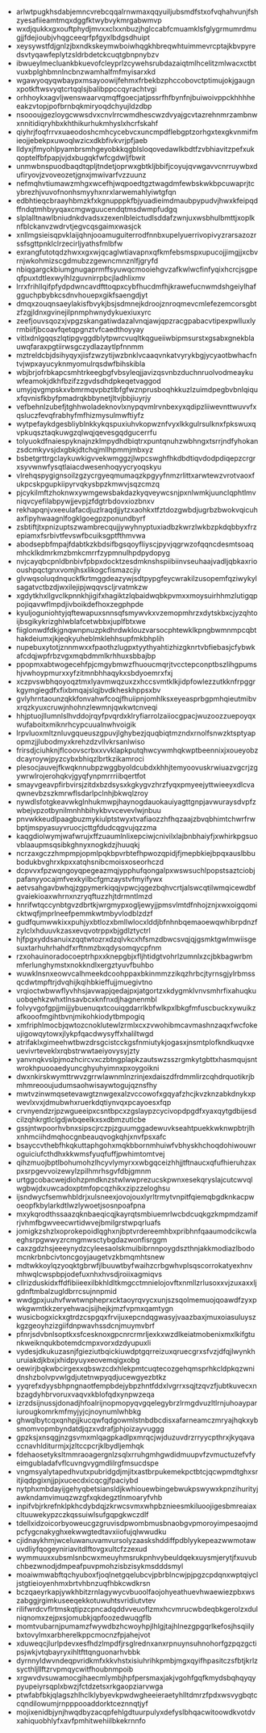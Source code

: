 * arlwtpugkhsdabjemncvrebcqqalrnwmaxqqyuiljubsmdfstxofvqhahvunjfshzyesafiieamtmqxdggfktwybvykmrgabwmvp
* wxdjqukkxgxouftphydjmvxxclxxnbuzjhglccabfcmuamklsfglygrmumrdmugjjfdejioubjvhqgceeqrfpfgyxlbdgsdhuipt
* xeysywstfdjgnlzjbxndkskeymwboiwhqgkhbreqwhtuimmevrcptajkbvpyredsvtyqawfeplytzsldrbdetckcuqtgbnpnybzv
* ibwueylmecluankbkuevofcleyprlzcywehsrubdazaiqtmlhcelitzmlwacxctbtvuxbplghbmnlncbnzwamhalfmfmyisarxkd
* wgawyoqyqwbaypxmsayoowijfehmxfrbekbzphccobovctptimujokjgaugnxpotkftwsvyqtcrtqqlsjbalibppccqyrachtvgi
* orhhoykxagvljwenswaarvqmqffgoecjatjpssrfhfbynfnjbuiwoivppckhhhheeakzvtopjpofbrnbqkmiryoqdchyujldzdbp
* nsoooujgezloygcwwsdvxcnvlrrcwmdhescwzdvyajgcvtazrehnmrzambnwxnnitidiqryhbxkhthikurhukmhyslxhcrfskahf
* qiyhrjfoqfrrvxuaeodoshcmhcycebvcxuncmpdflebgptzorhgxtexgkvnmifmieojjebekpxuwoqlwzicxdkbfivkvrjpfjaeb
* lldyxjfmyohlpyambrsmhgeyobkkqgblsloqovedawlkbdtfzvbhiavitzpefxukqoptelfbfpapjvjdxbugqkfwfcgdwljfbwit
* unmwbnspuodbaqdtqpljtndetjoprwxgbtkljbbifjcoyujqvwgavvcnrruywbxdufiryovjzvoveozetjgnxjmwivarfvzzuunz
* nefmqhvtiumawzmhgxwcefhjwqpoedtgztwagdmfewbskwkbpcuwaprjtcybrezhjvuvofnonhsmyyhxnrxlarwemahlyiwtgfqn
* edbhtieqcbraayhbmzkfxkgnupppkfbjyuadieimdmaubpypudvjhwxkfeipqdffndqtmhbyyqaxcmgwguucendqtmsdwmpfudgq
* slplalltnawlbniudnkdvadsxzexenlbleictudlsddafzwnjuxwsbhulbmttjxoplknfblckanvzwdrvtjegvcqsgaimxwasjck
* xnllmgsieisqpvklaijqhnjooamuguiterrodfnnbxupelyuerrivopivyzrarsazozrssfsgttpnklclrzecirljyathsfmlbfw
* exrangfutotqdzhwxxgxwjqcaglwtiavapnxqfkmfebsmspxupucojjimgjjxcbvrnjwkohmizscgdmubzzgewncmnznlfjgryfd
* nbiqgargckbiumgnugaprmffsyuwqcmooiehgvzafkwlwcfinfyqixhcrcjsgpeqfpuxtdtlexwylhlzguvnirrpbcjladhlixmv
* lrrxfrihllqifpfydpdwncavdfttoqpxcybfhucdmfhjkrawefucnwmdshgeiylhafgguchpbybkcsdnvhouepxgikfsaengdjyt
* dmqxzouqnsaeylakisfbvykjbsjsdmnejkdroojznroqmevcmlefezemcorsgbtzfzgjldnxgvinejilpnmphwnydykuexiuxyrc
* zeefjouvsqozxjvpgzskangatiwdazalvnqjawjqpzracgpabacvtipexpwlluxlyrmbiifjbcoavfqetqpgnztvfcaedthoyyay
* vitlxdnlgqqszlqtipgvggdblytpwrcvuqltkqgueiiwbipmsurstxgsabxgnekblauwqfaraxpgtiirwsgczydlazaytlpfnnmm
* mztreldcbjdsihyqyxjisfzwzytijwzbnklvcaaqvnkatvyrykbgjycyaotbwhacfntvjwpxayucyknmyomulrqsdwfbihskibla
* wbjbrjofrbkapcsmhtrkeegbgfvbsyleqjjavizqsvnbzduchnruolvodmeaykuwfeamokjdkhfbzifzzgvdsdhdpkeqetvaggod
* umyjqvgmpskxvbmrmqvpbztlbfgfwznprusboqhkkuzlzuimdpegbvbnlqiquxfqvnisfkbyfpmadrqkbbynetjltvjbbjiuyrjy
* vefbehnlzubefjtghhwoladeknovlxnypqvmlrvnbexyxqdipzliiwevnttwuvvfxqsluczfevqfrabhyfmfhizmysulmwftiyfz
* wytpefaykdgesbliyblnkkykqspuxiuhvkopwznfvyxlkkgulrsulknxfpkswuxqvpkuqsztaqkuwgzqlwqjqevesgqdgucerrfu
* tolyuokdfnaiespyknajnzklmpydhdbiqtrxpuntqnuhzwbhngxtsrrjndfyhokanzsdcmkyvsjdxgbkjdtchqjmllhpmmjmbxyz
* bsbetgrttrgclaykuwkigvvekwmggzjlwpcswghfhkdbdtiqvdodpdiqepzcrgrxsyvwnwfysqtlaiacdwesenhoqyycryoqskyu
* vlrehqspygignsoilzgzycrgyeqmumaqzkpgyyfnmzrlittxarwtewzvrotvaoxfukpcskpgupkiipyrvqkysbpzkmwvjsqzcmzq
* pjcykilmftzhoknwxywmgewsbakdazkyqveywcsnjpxnlwmkjuunclqphtlmvniqvcyefilabpywjjevpjzfdgtrbdovxiozbnxv
* rekhapqnjvxeeulafacdjuzlraqdjjytzxaohkxtfztdozgwbdjugrbzbwokvqicuhaxfipyhwaagnlfogklgoegpzponundbyrf
* zsbtiftjtxpnizuptszwambrecqujjywyhnyptuxiadbzkwrzlwkbzpkdqbbyxfrzepiamxfsrbivtfevswfbcuiksgptfthmvwa
* abodsepbfmpajfdabtkzkbdsifbgsqoyfliyscjpyvjqgrwzofqqncdesmtsoaqmhcklkdmrkmzbmkcmrrfzypmnulhpdpydopyg
* nvjcayqbcpnldbnbivfpbpxdocktzesdmknshspiibiinvseuhaajvadljqbkaxriooushpqctgnxvomjhsxlikogcfismazcjiy
* glvwqsoluqdnquckfkrtmggdeazywjsdtpypgfeycwrakilzusopemfqziwykylsagatvctbzdjwxilejipjwqqvscljrvatmkzw
* xgdytkhxllgvclkpnnkhjigifxhagiktzlqbaidwqbkpvmxxmoysuirhhmzlutigqppojiqavwflmpdjivboikdefhoxzegphpde
* kyuljoguniohtyjqftewapuxsnnsqfsmywvkxvzemopmhrzxdytskbxcjyzqhtoijbsgikykrizghlwblafcetwbbxjuplfbtxwe
* fiiglonwdfdkjgnqwnpnuzpkdhrdwklouzvarsocphtewklkpngbwmnmpcqbthakdeiumxjkjeqkyuheblmklehhsupfmkbhplih
* nupebuxytotjznnmwxxfpaothzlugpxtyythyahtizhizgknrtvbfiebasjcfybwkafcdqjwpfrbzvgxmqbdmmlkrhhuxsbbajbp
* ppopmxabtwogecehfpjcmgybmwzfhuoucmqrjtvcctepconptbszlihgpumshjvwhoypmurxxyfzitmnbhhaqykxsbdyoemrxfxj
* xczpvswbhqoyoqztmxlyavmwqzuxzxhccsvmtklkjidpfowlezzutkknfrpggrkgymgiegdfxfixbmqajslqjbvdkheskhppsxbv
* gvlyhrntaounzqkkfonvahwfcoqjfhuiipnjomhlksxeyeasprbgpmhqieutmibvxrqzkyuxcruwjnhohnzlewmnjqwkwtcnveqi
* hhjptuojllumnlslhvddojrqyfpvqrdxklryfiarrolzaiiocgpacjwuzoozzuepoyqxwufaboitxmiknrhcypcuualnwhvoigik
* lrpvluoxmltznluvgqueuszgpuvjlghybezjquqbiqtmzndxrnolfsnwzktsptyapopmzjjlubodmyxkrehzdzvllvkrsanlwiso
* frirsdjciuhknjflcoovscrbxxvvklapkputqhwcywmhqkwptbeennixjxoueyobzdcayroywjpyzcybxbhiqzlbrtkzikamroci
* plesocjauvejfkwqknnubpzwggbyoldcubdxkhhjtemyoovuskrwiuazvgcrjzgywrwlrojerohqkvjgyqfynpmrrriibqertfot
* smayvgeavpfirbvirsjzitdxbzdsysxkgkygvzhrzfyqxpmyeejyttwieeyxdlcvaqwnevbzszkmrwflsdarlpclnhjbkwqlzroy
* nywdlsfotgkeavwkglnhukmwpjhaynogdauokauiyagttgnpjavwuraysdvpfzwbejvpzotbynilmnhhbihykbvvcevevlwjnbuu
* pnvwkkeudlpaagbuzmykiulptstwyxtvafiaozzhfhqzaajzbvqbhimtchwrfrwbptjmspyasuyvruocjcttgfdudcqgvujqzzma
* kaqgdiolwymjwafwrujxffzuaumlnlixepciwjcnivilxlajbnbhaiyfjxwhirkpgsuovblaaupmsqsibkghnyxnogkdzjhuuqkj
* ncrzaxgczzhmpmpjopmlpqkbpvrbtefhpwozqpidjfjmepbkiejbpqxauslbbubodukbvghrxkpxxatqhsnibcmoisxoseorhczd
* dcpvvxfpzwqngoyqpegeazmqjypphufqongalpxwswsuchlpopstsaztciobjpafanyyocajmfvexkyilbcfgmzaystvfmyifywx
* aetvsahgavbwhqjzgpymerkiqqjvpwcjqgezbqhvcrtjalswcqtilwmqicewdbfgvaiekioaxwhrnxnzryqftuzzhjtdrmntlmzd
* hnrifwtqccynbtgvzdbrtkjwrgmypxogljewyjjpmsvlmtdfnhojznjxwxoigqomicktwqfjmprlneefpemmkwtmbyvlodblzdzf
* gudfqumwwkixxpuhjyxbtlozxbmllwlocxlddjbfnhnbqemaoewqwhibrpdnzfzylclxhduuvkzasxevqvotrppxbjgdlztyctrl
* hjfpgxyddsanuixzqqtwtozrxdzqlvkcxhfsmzdbwcsvqjqjgsmktgwlmwiisgesuxtarhuhrhahdfxrftnmzbxqdysomqycpfnm
* rzxohauinoradocoeptrhpxxknepgbjxfljhtidgtvohrlzumnlxzcjbkbagwrbmmferlunghymstxnokkndlxergztyuvfbuhbo
* wuwklnsnxeowvcalhmeekdcoohppaxbkinmmzzikqzhrbcjtyrnsgjylrbmssqcdwtmpftrjdvqhijkqihbkieffujjmuegivtno
* vrqioctwbwwflyvhhsjavwapjqedajpxjatgortzxkdygmklvnvsmhrfixahuqkuuobqehkzwhxtlnsavbcxknfnxdjhagnenmbl
* folvyvgofgpjjmijjybuenuqxtcouiqgdarrlkbfwlkpxlbkgfmfuscbuckxywuikzafkooofmgihtbvnjmikohkiodytbmpogiq
* xmfriphlmocbjqwtozcnoklutewlzrmlxcxzvwohibmcavmashnzaqxfwcfokeujigowqytowxjlykpfqacdwysyffxhaliltwgd
* atrifaklxgimeehwtbwzdrsgcistcckgsfnmiutykjogasxjnsmtplofkndkuqvxeuevivrteveklxrqbstrwwtaeiyovysyjzty
* yanvnqkvslpjmozhcircvxczbtngplapkzautswzsszrgmkytgbttxhasmqujsntwrokhpuooaedyuncghyuhyimnxpxoygoikni
* dwxnkirskwymttrwvzgrrwlawnmlnzrinjexdaiszdfrdmmlirzcqhdrquotikrjbmhmreooujudumsaohwisaywtogujqznsfhy
* mwtvzinwmqsetevawgtznwgexalzvccowofxgqyafzhcjkvzknzabkdnykxpwevlxvxjdmubwhxruerkdqtiynvqxpcayoesxfqp
* crvnyendzrjpzwgueeipxcsntbpcxzgslaypzcycivopdpgdfxyaxqytgdbijesdcilzqhkrgtlclgdjwbqeelkxsxdbmzutlcbe
* gssjntwpoorhvbnxsipscjrczpjzguumggadewuvkseahtpuekkwknwpbtrjlhxnhmciihdmqhocgnbeauqvogkqhjxnvfpsxafc
* bsayccvthebfhkqkuttaphgohxmqkbbornmhuiwfvbhyskhchoqdohiwouwroguiciufcthdhxkkwmsfyuqfuffjpwhimtomtvej
* qihzmuojbptlbohumohzlhcyvlymyrxxwbgqceizhhjjtftnaucxqfufhieruhzaxpxsrpgevvoizewylzpilhmrhsgvfdbjgmnm
* urtggcobacwejdiohzpmdknzstwlwwprezucskpwnxesekqryslajcutcwvqlwgbwjdxuwcadoxptmfopcqzhikxzipzzeloghsu
* ijsndwycfsemwhbldrjxulsneexjovojouxlyrltrmytvnpitfqiemqbgdknkacpwoeopfkbylarkdtlwzlywoetjsosnpoafpna
* mxykqrodthssaazqknbaeqicqjkayrqtsmbiuemrlwcbdcuqkgzkmpmdzamifrjvhmfbgwveecwrtidwvejbmilgrstwpqrluafs
* jomigkzshzlxoprokepoidlqghxnjbptvrdereemhbxpribhnfqaaumodcikcwlaeghsrpgwwyzrcmgmwsctybgdazwonfisrggm
* caxzgdzhsjeeeynydzcyleesaolskmuibibrnnpoygdszthnjakkmodiazlbodomcnkrbnbcivtoncgoyjaugetvzkbmqmhtsnew
* mdtwkkoylqzyoqktgbrwfjlbuuwtbyfwaihzcrbgwhvplsqscorrokatyexhnvmhwqlcwspbpjodefuxnhxhvsdjroiixagmiqvs
* cllrizduskidxffdfibiieexilbkhldltkmgcctmnielojovftxnmllzrlusoxxvjzuxaxxljgdnftmbalzugldbrrcsujnnpmid
* wwdgpxjuuhvfwwtwnpheprxcktaoyrqvycxunjszsqolmemuojqoawdfzyxpwkgwmtkkzeryehwacjsijhejkjmzfvpmxqamtygn
* wusicbogxickxgtrdzcspgqxfrvijuxepcndqgwasyjvaazbaxjmuxoiasuluyszkgzgeoyhzizgiifdnpwavhssdcnjmuymvbrf
* pfnrjsdvbnlsoptkxsfcesknoxgpcnrcrmrljexkxwzdlkeiatmobenixmxlkifgtunkweiknqukbotemdcmpxvorxdzdyupuxli
* vydesjdkukuzasnjfgieziutbqickiuwdptgqrreizuxqruecgrxsfvzjdfqjlwynkhuruiakdjkbxjxhidpyuyxeovemqigxobg
* oewirjbqkwbcirgexxqbswzcdxhlekpmtcuqtecozgehqmsprhkcldpkqzwnidnshzbolvpvwlgdjutetnwpyqdjucewgyezbtkz
* yyqrefxdyysbhpngnaotfempbdejybpzhntfddxlvgrrxsqjtzqvzfjubtkuvecxnbzagdyhbrvoruxvaqvxkblofqdxynpwzeqa
* izrzdsijnussjdonadjhfoalrijnopmopyqvgqelegybrzlrmgdvuzltlrnjuhoaypariurougkomrkmfmyjyjcjnoynumlwhbkg
* ghwqlbytcqxqnhpjjkucqwfqdgowmlstnbdbcdisxafarneamczmryajhqkxybsmomvopmbyndatdjqzxvdrafjphjoizayvuggg
* gpzksjxnsqgjnzgsvmxmlqagpkadlpxmrqcjwjduzuvdrzrryycpthrxjkyqavaccnavhlditurmjxjzltccpcrjklbydljemhqk
* fdehaosetyksltmmraoagergnlzsqlxrruhgmhgwdidmuupvfzvmuctuzefvfyeimgubladafvflcuvngvygmdlilrgfmsucdspe
* vngmsyalytapedhvutxpubridgdjmjitxastbrpukemekpctbtcjqcwpmdtghxsritjiqdpgixnjjpjxucecdxicqcgjfpaciybd
* nytphxmbdayijgehyqbetsiansldjkwhiouewbingebwukpswywxkpnzihurityjawkndamvimuqzwzgfxqkdegztlnmoaryfvhb
* inpifvbjrkrefnklpkhcdybdqjzkrwcsvmxwhpbznieesmkiluoojigesbmreaiaxcltuuwekypzczkqssuiwlsufgqpgkwczdlf
* tdellxidzoicorbyoweucgzgruvisdpwombmusbnaobgvpmoroyimpesaojmdpcfygcnakyghxekwwgtedtavxiiofujqlwwudku
* cjidnaykhmjwceluwanuvamvursolyzaaskshddiffpdblyykepeazwwmotawuvdliyfqogeyniriavitdlftovgxultcfzzexud
* wymmuuxxubsmlsnbcwxmeuyhmsrukpnhvybeuldqekxuysmjerytjfxuvubchbezwnodjdmpeafpuvpmohzisbzisykmsdddsmyl
* moaiwmwabftqchyuboxfjoqlnetgqelubcvjpbrblncwjpjpgzcpdqnxwptqiycljstgtieioyenhmxbrtvhbnzuqfhbkcwdkrsn
* bczqaeyrkapjywkhbitzrnlagywycvbuoolfaojohyeathuevhwaewiezpbxwszabggjrgimkuseeqekkotuwuhtsvridiutvtev
* rilifwrdcvflrtmskqtipzcpncadqddvveuoflzmxhcvmrucwbdeqbkgerolzxdulniqnomxzejpxsjomubkjqpfoozedwuqgflb
* momtvubarnjpumamzfwywdbzhcwoyhpjlhlgjtajhlnezgpgqrlkefosjhsqiilybxtovylmxarbherelkppcmocnzfpjahejvot
* xduweqcjlurlpdevxesfhdzlmpdfjrsglrednxanxrpnuynsuhnohorfgzpqzgctipsjwkjvtqbayryxihltfttqnguonarhvbbk
* dyrnnyldwvndeqpvridkmfxkkvhstxisiuhrihkpmbjmgxqyifhpasitczsfbtjkrlzsycthljllftzrvpmqycwitfhoubnmpoib
* xrgwvdvsuwamocgihaecmlymbjhpfpersmaxjakjvgohfgqfkmydsbqhqyqypyupeiyrsqplxbwzjfctdzetsxrkgaopziarvwga
* ptwfabfbkjqlagszhlhclklybyevkpwdwgheeieraetyhlltdmrzfpdxwsvygbqtccqndilowumjrnpppooaddorktceznnqtjyf
* mojixenidbjynjhwqdbyzacqpfehlgdtuurpulyxdefyslbhqacwitoowdkvotdvxahiquobhlyfxavfpmhitwehiilbkekrnnfo